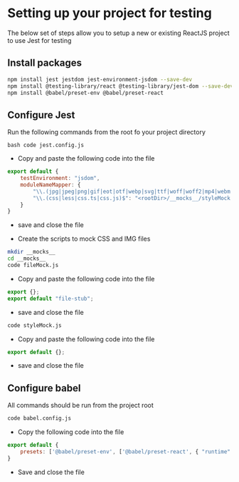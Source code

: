 # Setting up your project for testing
The below set of steps allow you to setup a new or existing ReactJS project to use Jest for testing

## Install packages

```bash
npm install jest jestdom jest-environment-jsdom --save-dev
npm install @testing-library/react @testing-library/jest-dom --save-dev
npm install @babel/preset-env @babel/preset-react
```

## Configure Jest

Run the following commands from the root fo your project directory

``bash
code jest.config.js
``

- Copy and paste the following code into the file
```js
export default {
    testEnvironment: "jsdom",
    moduleNameMapper: {
        "\\.(jpg|jpeg|png|gif|eot|otf|webp|svg|ttf|woff|woff2|mp4|webm|wav|mp3|m4a|aac|oga)$": "<rootDir>/__mocks__/fileMock.js",
        "\\.(css|less|css.ts|css.js)$": "<rootDir>/__mocks__/styleMock.js"
    }
}
```
- save and close the file

- Create the scripts to mock CSS and IMG files
```bash
mkdir __mocks__
cd __mocks__
code fileMock.js
```

- Copy and paste the following code into the file
```js
export {};
export default "file-stub";
```
- save and close the file

```bash
code styleMock.js
```

- Copy and paste the following code into the file
```js
export default {};
```
- save and close the file

## Configure babel

All commands should be run from the project root

```bash
code babel.config.js
```

- Copy the following code into the file
```js
export default {
    presets: ['@babel/preset-env', ['@babel/preset-react', { "runtime": "automatic" }]]
}
```
- Save and close the file
